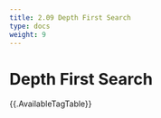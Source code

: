 ```yaml
---
title: 2.09 Depth First Search
type: docs
weight: 9
---
```


# Depth First Search


{{.AvailableTagTable}}